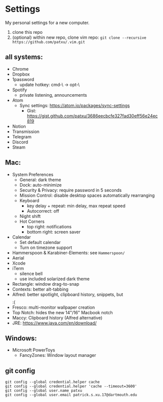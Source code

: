 # Settings

My personal settings for a new computer.

1. clone this repo
2. (optional) within new repo, clone vim repo: `git clone --recursive https://github.com/patxu/.vim.git`

## all systems:
- Chrome  
- Dropbox
- 1password
  - update hotkey: cmd-\ -> opt-\
- Spotify
  - private listening, announcements
- Atom
  - Sync settings: https://atom.io/packages/sync-settings
    - Gist: https://gist.github.com/patxu/3686eecbcfe327fad30eff56e24ec819
- Notion
- Transmission
- Telegram
- Discord
- Steam

## Mac:
- System Preferences
  - General: dark theme
  - Dock: auto-minimize
  - Security & Privacy: require password in 5 seconds
  - Mission Control: disable desktop spaces automatically rearranging
  - Keyboard
    - key delay + repeat: min delay, max repeat speed
    - Autocorrect: off
  - Night shift
  - Hot Corners
    - top right: notifications
    - bottom right: screen saver
- Calendar
  - Set default calendar
  - Turn on timezone support
- Hammerspoon & Karabiner-Elements: see `Hammerspoon/`
- Aerial
- Xcode
- iTerm
    - silence bell
    - use included solarized dark theme
- Rectangle: window drag-to-snap
- Contexts: better alt-tabbing
- Alfred: better spotlight, clipboard history, snippets, but $$$$ :( 
- Fresco: multi-monitor wallpaper creation
- Top Notch: hides the new 14"/16" Macbook notch
- Maccy: Clipboard history (Alfred alternative)
- JRE: https://www.java.com/en/download/

## Windows:
- Microsoft PowerToys
  - FancyZones: Window layout manager

## git config
`git config --global credential.helper cache`  
`git config --global credential.helper 'cache --timeout=3600'`  
`git config --global user.name patxu`  
`git config --global user.email patrick.s.xu.17@dartmouth.edu`
